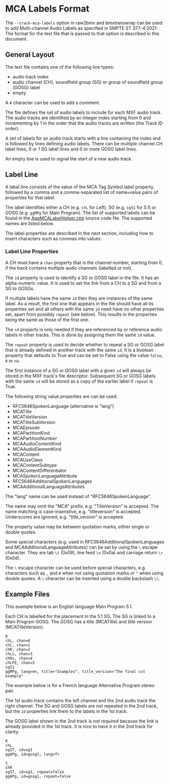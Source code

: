 # MCA Labels Format

The `--track-mca-labels` option in raw2bmx and bmxtranswrap can be used to add Multi-channel Audio Labels as specified in SMPTE ST 377-4:2021. The format for the text file that is passed to that option is described in this document.

## General Layout

The text file contains one of the following line types:

- audio track index
- audio channel (CH), soundfield group (SG) or group of soundfield group (GOSG) label
- empty

A `#` character can be used to add a comment.

The file defines the set of audio labels to include for each MXF audio track. The audio tracks are identified by an integer index starting from 0 and incrementing by 1 in the order that the audio tracks are written (the Track ID order).

A set of labels for an audio track starts with a line containing the index and is followed by lines defining audio labels. There can be multiple channel CH label lines, 0 or 1 SG label lines and 0 or more GOSG label lines.

An empty line is used to signal the start of a new audio track.

## Label Line

 A label line consists of the value of the MCA Tag Symbol label property, followed by a comma and a comma-separated list of name`=`value pairs of properties for that label.

 The label identifies either a CH (e.g. `chL` for Left), SG (e.g. `sg51` for 5.1) or GOSG (e.g. `ggMPg` for Main Program). The list of supported labels can be found in the [AppMCALabelHelper.cpp](../src/apps/AppMCALabelHelper.cpp) source code file. The supported names are listed below.

 The label properties are described in the next section, including how to insert characters such as commas into values.

### Label Line Properties

A CH must have a `chan` property that is the channel number, starting from 0, if the track contains multiple audio channels (labelled or not).

The `id` property is used to identify a SG or GOSG label in the file. It has an alpha-numeric value. It is used to set the link from a CH to a SG and from a SG to GOSGs.

If multiple labels have the same `id` then they are instances of the same label. As a result, the first one that appears in the file should have all its properties set and all others with the same `id` need have no other properties set, apart from possibly `repeat` (see below). This results in the properties being the same as those of the first one.

The `id` property is only needed if they are referenced by or reference audio labels in other tracks. This is done by assigning them the same `id` value.

The `repeat` property is used to decide whether to repeat a SG or GOSG label that is already defined in another track with the same `id`. It is a boolean property that defaults to True and can be set to False using the value `false`, `0` or `no`.

The first instance of a SG or GOSG label with a given `id` will always be stored in the MXF track's file descriptor. Subsequent SG or GOSG labels with the same `id` will be stored as a copy of the earlier label if `repeat` is True.

The following string value properties are can be used:

- RFC5646SpokenLanguage (alternative is "lang")
- MCATitle
- MCATitleVersion
- MCATitleSubVersion
- MCAEpisode
- MCAPartitionKind
- MCAPartitionNumber
- MCAAudioContentKind
- MCAAudioElementKind
- MCAContent
- MCAUseClass
- MCAContentSubtype
- MCAContentDifferentiator
- MCASpokenLanguageAttribute
- RFC5646AdditionalSpokenLanguages
- MCAAdditionalLanguageAttributes

The "lang" name can be used instead of "RFC5646SpokenLanguage".

The name may omit the "MCA" prefix, e.g. "TitleVersion" is accepted. The name matching is case-insenstive, e.g. "titleversion" is accepted. Underscores are ignored, e.g. "title_version" is accepted.

The property value may be between quotation marks, either single or double quotes.

Some special characters (e.g. used in RFC5646AdditionalSpokenLanguages and MCAAdditionalLanguageAttributes) can be set by using the `\` escape character. They are tab `\t` (0x09), line feed `\n` (0x0a) and carriage return `\r` (0x0d).

The `\` escape character can be used before special characters, e.g. characters such as `,` and `#` when not using quotation marks or `"` when using double quotes. A `\` character can be inserted using a double backslash `\\`.

## Example Files

This example below is an English language Main Program 5.1.

Each CH is labelled for the placement in the 5.1 SG. The SG is linked to a Main Program GOSG. The GOSG has a title (MCATitle) and title version (MCATitleVersion).

```text
0
chL, chan=0
chC, chan=1
chR, chan=2
chLs, chan=3
chRs, chan=4
chLFE, chan=5
sg51
ggMPg, lang=en, title="Examples", title_version="The final cut example"
```

The example below is for a French language Alternative Program stereo pair.

The 1st audio track contains the left channel and the 2nd audio track the right channel. The SG and GOSG labels are not repeated in the 2nd track, but the `id` properties link them to the labels in the 1st track.

The GOSG label shown in the 2nd track is not required because the link is already provided in the 1st track. It is nice to have it in the 2nd track for clarity.

```text
0
chL
sgST, id=sg1
ggAPg, id=gosg1, lang=fr

1
chR
sgST, id=sg1, repeat=false
ggAPg, id=gosg1, repeat=false
```
